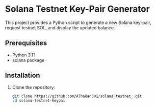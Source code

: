 # Solana Testnet Key-Pair Generator

This project provides a Python script to generate a new Solana key-pair, request testnet SOL, and display the updated balance.

## Prerequisites

- Python 3.11
- solana package

## Installation

1. Clone the repository:
   ```bash
   git clone https://github.com/Alhakan501/solana_testnet_.git
   cd solana-testnet-keypai
